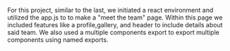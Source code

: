 For this project, similar to the last, we initiated a react environment and utilized the app.js to to make a "meet the team" page. Within this page we included features like a profile,gallery, and header to include details about said team. We also used a multiple components export to export multiple components using named exports.
